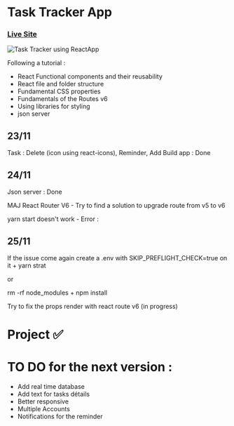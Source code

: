 # Task Tracker App
### [Live Site](https://impwng-taskttracker.netlify.app/)

![Task Tracker using ReactApp](https://ibb.co/4SZVVwx/image.png)

Following a tutorial : 

- React Functional components and their reusability
- React file and folder structure
- Fundamental CSS properties 
- Fundamentals of the Routes v6
- Using libraries for styling
- json server


## 23/11

Task : Delete (icon using react-icons), Reminder, Add
Build app : Done    

## 24/11

Json server : Done

MAJ React Router V6 - Try to find a solution to upgrade route from v5 to v6

yarn start doesn't work - Error : 

## 25/11

If the issue come again create a .env with SKIP_PREFLIGHT_CHECK=true  on it + yarn strat

or 

rm -rf node_modules + npm install

Try to fix the props render with react route v6 (in progress)

# Project :white_check_mark:

# TO DO for the next version :

- Add real time database 
- Add text for tasks détails
- Better responsive
- Multiple Accounts
- Notifications for the reminder
